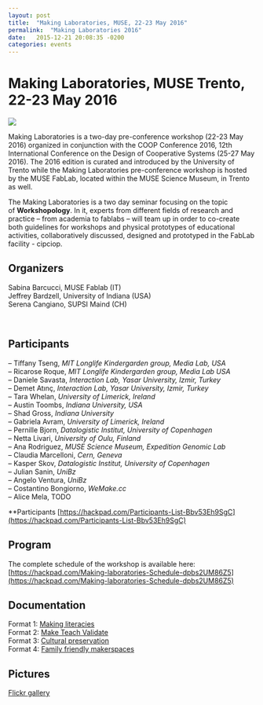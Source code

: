 ```yaml
---
layout: post
title:  "Making Laboratories, MUSE, 22-23 May 2016"
permalink:  "Making Laboratories 2016"
date:   2015-12-21 20:08:35 -0200
categories: events
---
```


<h1>Making Laboratories, MUSE Trento, 22-23 May 2016 </h1>

![](http://fablab.muse.it/wp-content/uploads/2016/03/panoramica_small.jpg)

<p>Making Laboratories is a two-day pre-conference workshop (22-23 May 2016) organized in conjunction with the COOP Conference 2016, 12th International Conference on the Design of Cooperative Systems (25-27 May 2016). The 2016 edition is curated and introduced by the University of Trento while the Making Laboratories pre-conference workshop is hosted by the MUSE FabLab, located within the MUSE Science Museum, in Trento as well.

The Making Laboratories is a two day seminar focusing on the topic of **Workshopology**. In it, experts from different fields of research and practice – from academia to fablabs – will team up in order to co-create both guidelines for workshops and physical prototypes of educational activities, collaboratively discussed, designed and prototyped in the FabLab facility - cipciop. </p>

## Organizers

Sabina Barcucci, MUSE Fablab (IT)  
Jeffrey Bardzell, University of Indiana (USA)  
Serena Cangiano, SUPSI Maind (CH)  

​


## Participants

– Tiffany Tseng, *MIT Longlife Kindergarden group, Media Lab, USA*  
– Ricarose Roque, *MIT Longlife Kindergarden group, Media Lab USA*  
– Daniele Savasta, *Interaction Lab, Yasar University, Izmir, Turkey*  
– Demet Atınç, *Interaction Lab, Yasar University, Izmir, Turkey*  
– Tara Whelan, *University of Limerick, Ireland*  
– Austin Toombs, *Indiana University, USA*  
– Shad Gross, *Indiana University*  
– Gabriela Avram, *University of Limerick, Ireland*  
– Pernille Bjorn, *Datalogistic Institut, University of Copenhagen*  
– Netta Livari, *University of Oulu, Finland*  
– Ana Rodriguez, *MUSE Science Museum, Expedition Genomic Lab*  
– Claudia Marcelloni, *Cern, Geneva*  
– Kasper Skov, *Datalogistic Institut, University of Copenhagen*  
– Julian Sanin, *UniBz*  
– Angelo Ventura, *UniBz*  
– Costantino Bongiorno, *WeMake.cc*  
– Alice Mela, TODO  

**Participants [https://hackpad.com/Participants-List-Bbv53Eh9SgC](https://hackpad.com/Participants-List-Bbv53Eh9SgC)



## Program

The complete schedule of the workshop is available here:  
[https://hackpad.com/Making-laboratories-Schedule-dpbs2UM86Z5](https://hackpad.com/Making-laboratories-Schedule-dpbs2UM86Z5)  



## Documentation

Format 1: [Making literacies](https://hackpad.com/MAKING-LITERACIES-3NWThvkXc8C)  
Format 2: [Make Teach Validate  ](https://hackpad.com/Make-Teach-Validate-BpMEp9wKnlL)  
Format 3: [Cultural preservation ](https://hackpad.com/cultural-preservation-yxESOyvpJUq)  
Format 4: [Family friendly makerspaces](https://hackpad.com/Family-friendly-maker-spaces-aI0tR9NLgy2)


## Pictures

[Flickr gallery](https://www.flickr.com/photos/musefablab/sets/72157668499884330/)





